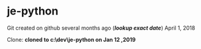 # je-python

Git created on github several months ago (___lookup exact date___) April 1, 2018

Clone: **cloned to c:\\dev\\je-python on Jan 12 ,2019**
